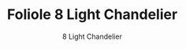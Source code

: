 ---
image_primary: "img/DSC_6097.jpg"
description: "This%20graceful%20eight%20light%20chandelier%20is%20an%20extension%20on%20the%20Foliole%20collection%2C%20a%20lighting%20series%20inspired%20by%20nature%2C%20form%20and%20balance.%20Designed%20to%20compliment%20modern%2C%20open-air%20environments%2C%20this%20chandelier%20is%20customizable%20in%20size%20and%20finish%20options%2C%20providing%20limitless%20design%20possibilities.%20"
designer: "Hennepin Made"
subtitle: "8 Light Chandelier"
title: "Foliole 8 Light Chandelier"
href: "https://www.hennepinmade.com/shop/8-light-chandelier"
tags: 
  - "hennepin-made"
  - "chandeliers"
image_secondary: "img/crystal-natural-wgold.jpg"
category: "chandeliers"
manufacturer: "Hennepin Made"
slug: "/manufacturers/hennepin-made/chandeliers/hennepin-made-foliole-8-light-chandelier"
---